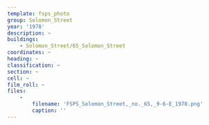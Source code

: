 ```yaml
---
template: fsps_photo
group: Solomon_Street
year: '1978'
description: ~
buildings:
    - Solomon_Street/65_Solomon_Street
coordinates: ~
heading: ~
classification: ~
section: ~
cell: ~
film_roll: ~
files:
    -
        filename: 'FSPS_Solomon_Street,_no._65,_9-6-E_1978.png'
        caption: ''
---
```

